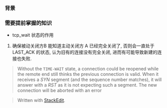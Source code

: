 ### 背景

### 需要提前掌握的知识


* tcp_wait 状态的作用
1. 确保被动关闭方B 能知道主动关闭方 A 已经完全关闭了, 否则会一直处于LAST_ACK 的状态, 认为旧有的连接没有完全关闭, 进而有可能导致新建的连接也失败.
> Without the `TIME-WAIT` state, a connection could be reopened while the remote end still thinks the previous connection is valid. When it receives a _SYN_ segment (and the sequence number matches), it will answer with a _RST_ as it is not expecting such a segment. The new connection will be aborted with an error

> Written with [StackEdit](https://stackedit.io/).
<!--stackedit_data:
eyJoaXN0b3J5IjpbMTE5NDkwMTE4NywxODg5NzkwNzU4LC0xNT
E0NzQ0MzkxXX0=
-->